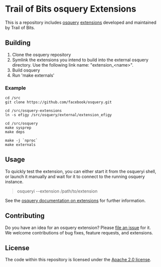 # Trail of Bits osquery Extensions

This is a repository includes [osquery](https://osquery.io/) [extensions](https://osquery.readthedocs.io/en/stable/development/osquery-sdk/) developed and maintained by Trail of Bits.

## Building

1. Clone the osquery repository
2. Symlink the extensions you intend to build into the external osquery directory. Use the following link name: "extension_\<name\>".
3. Build osquery
4. Run 'make externals'

### Example
```
cd /src
git clone https://github.com/facebook/osquery.git

cd /src/osquery-extensions
ln -s efigy /src/osquery/external/extension_efigy

cd /src/osquery
make sysprep
make deps

make -j `nproc`
make externals
```

## Usage

To quickly test the extension, you can either start it from the osqueryi shell, or launch it manually and wait for it to connect to the running osquery instance.

> osqueryi --extension /path/to/extension

See the [osquery documentation on extensions](https://osquery.readthedocs.io/en/stable/deployment/extensions) for further information.

## Contributing

Do you have an idea for an osquery extension? Please [file an issue](https://github.com/trailofbits/osquery-extensions/issues/new) for it. We welcome contributions of bug fixes, feature requests, and extensions.

## License

The code within this repository is licensed under the [Apache 2.0 license](LICENSE).
